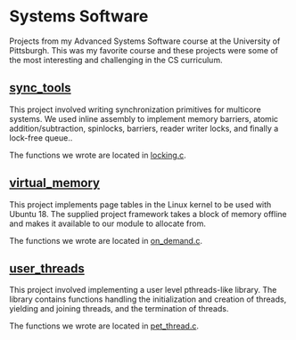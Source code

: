 # Systems Software
Projects from my Advanced Systems Software course at the University of Pittsburgh. This was my favorite course and these projects were some of the most interesting and challenging in the CS curriculum.
 
## [sync_tools](https://github.com/dxAdam/Systems_Software/tree/adam/sync_tools) 
This project involved writing synchronization primitives for multicore systems. We used inline assembly to implement memory barriers, atomic addition/subtraction, spinlocks, barriers, reader writer locks, and finally a lock-free queue..   
 
The functions we wrote are located in [locking.c](https://github.com/dxAdam/Systems_Software/blob/adam/sync_tools/locking.c). 
  
## [virtual_memory](https://github.com/dxAdam/Systems_Software/tree/adam/virtual_memory) 
This project implements page tables in the Linux kernel to be used with Ubuntu 18. The supplied project framework takes a block of memory offline and makes it available to our module to allocate from. 
 
The functions we wrote are located in [on_demand.c](https://github.com/dxAdam/Systems_Software/blob/adam/virtual_memory/on_demand.c). 

## [user_threads](https://github.com/dxAdam/Systems_Software/tree/adam/user_threads) 
This project involved implementing a user level pthreads-like library. The library contains functions handling the initialization and creation of threads, yielding and joining threads, and the termination of threads. 
 
The functions we wrote are located in [pet_thread.c](https://github.com/dxAdam/Systems_Software/blob/adam/user_threads/pet_thread.c). 
